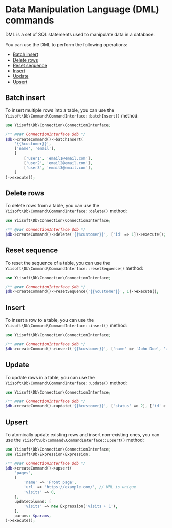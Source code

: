 # Data Manipulation Language (DML) commands

DML is a set of SQL statements used to manipulate data in a database.

You can use the DML to perform the following operations:

- [Batch insert](#batch-insert)
- [Delete rows](#delete-rows)
- [Reset sequence](#reset-sequence)
- [Insert](#insert)
- [Update](#update)
- [Upsert](#upsert)

## Batch insert

To insert multiple rows into a table, you can use the `Yiisoft\Db\Command\CommandInterface::batchInsert()` method:

```php
use Yiisoft\Db\Connection\ConnectionInterface;

/** @var ConnectionInterface $db */
$db->createCommand()->batchInsert(
    '{{%customer}}',
    ['name', 'email'],
    [
        ['user1', 'email1@email.com'],
        ['user2', 'email2@email.com'],
        ['user3', 'email3@email.com'],
    ]
)->execute();
```

## Delete rows

To delete rows from a table, you can use the `Yiisoft\Db\Command\CommandInterface::delete()` method:

```php
use Yiisoft\Db\Connection\ConnectionInterface;

/** @var ConnectionInterface $db */
$db->createCommand()->delete('{{%customer}}', ['id' => 1])->execute();
```

## Reset sequence

To reset the sequence of a table, you can use the `Yiisoft\Db\Command\CommandInterface::resetSequence()` method:

```php
use Yiisoft\Db\Connection\ConnectionInterface;

/** @var ConnectionInterface $db */
$db->createCommand()->resetSequence('{{%customer}}', 1)->execute();
```

## Insert

To insert a row to a table, you can use the `Yiisoft\Db\Command\CommandInterface::insert()` method:

```php
use Yiisoft\Db\Connection\ConnectionInterface;

/** @var ConnectionInterface $db */
$db->createCommand()->insert('{{%customer}}', ['name' => 'John Doe', 'age' => 18])->execute();
```

## Update

To update rows in a table, you can use the `Yiisoft\Db\Command\CommandInterface::update()` method:

```php
use Yiisoft\Db\Connection\ConnectionInterface;

/** @var ConnectionInterface $db */
$db->createCommand()->update('{{%customer}}', ['status' => 2], ['id' > 1])->execute();
```

## Upsert

To atomically update existing rows and insert non-existing ones,
you can use the `Yiisoft\Db\Command\CommandInterface::upsert()` method:

```php
use Yiisoft\Db\Connection\ConnectionInterface;
use Yiisoft\Db\Expression\Expression;

/** @var ConnectionInterface $db */
$db->createCommand()->upsert(
    'pages',
    [
        'name' => 'Front page',
        'url' => 'https://example.com/', // URL is unique
        'visits' => 0,
    ],
    updateColumns: [
        'visits' => new Expression('visits + 1'),
    ],
    params: $params,
)->execute();
```
